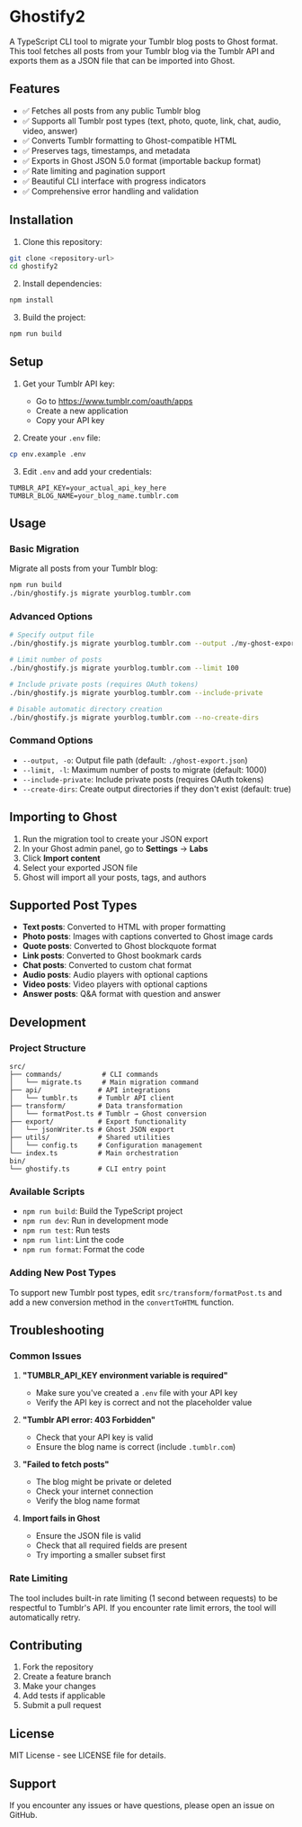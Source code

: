 # Ghostify2

A TypeScript CLI tool to migrate your Tumblr blog posts to Ghost format. This tool fetches all posts from your Tumblr blog via the Tumblr API and exports them as a JSON file that can be imported into Ghost.

## Features

- ✅ Fetches all posts from any public Tumblr blog
- ✅ Supports all Tumblr post types (text, photo, quote, link, chat, audio, video, answer)
- ✅ Converts Tumblr formatting to Ghost-compatible HTML
- ✅ Preserves tags, timestamps, and metadata
- ✅ Exports in Ghost JSON 5.0 format (importable backup format)
- ✅ Rate limiting and pagination support
- ✅ Beautiful CLI interface with progress indicators
- ✅ Comprehensive error handling and validation

## Installation

1. Clone this repository:
```bash
git clone <repository-url>
cd ghostify2
```

2. Install dependencies:
```bash
npm install
```

3. Build the project:
```bash
npm run build
```

## Setup

1. Get your Tumblr API key:
   - Go to https://www.tumblr.com/oauth/apps
   - Create a new application
   - Copy your API key

2. Create your `.env` file:
```bash
cp env.example .env
```

3. Edit `.env` and add your credentials:
```env
TUMBLR_API_KEY=your_actual_api_key_here
TUMBLR_BLOG_NAME=your_blog_name.tumblr.com
```

## Usage

### Basic Migration

Migrate all posts from your Tumblr blog:

```bash
npm run build
./bin/ghostify.js migrate yourblog.tumblr.com
```

### Advanced Options

```bash
# Specify output file
./bin/ghostify.js migrate yourblog.tumblr.com --output ./my-ghost-export.json

# Limit number of posts
./bin/ghostify.js migrate yourblog.tumblr.com --limit 100

# Include private posts (requires OAuth tokens)
./bin/ghostify.js migrate yourblog.tumblr.com --include-private

# Disable automatic directory creation
./bin/ghostify.js migrate yourblog.tumblr.com --no-create-dirs
```

### Command Options

- `--output, -o`: Output file path (default: `./ghost-export.json`)
- `--limit, -l`: Maximum number of posts to migrate (default: 1000)
- `--include-private`: Include private posts (requires OAuth tokens)
- `--create-dirs`: Create output directories if they don't exist (default: true)

## Importing to Ghost

1. Run the migration tool to create your JSON export
2. In your Ghost admin panel, go to **Settings** → **Labs**
3. Click **Import content**
4. Select your exported JSON file
5. Ghost will import all your posts, tags, and authors

## Supported Post Types

- **Text posts**: Converted to HTML with proper formatting
- **Photo posts**: Images with captions converted to Ghost image cards
- **Quote posts**: Converted to Ghost blockquote format
- **Link posts**: Converted to Ghost bookmark cards
- **Chat posts**: Converted to custom chat format
- **Audio posts**: Audio players with optional captions
- **Video posts**: Video players with optional captions
- **Answer posts**: Q&A format with question and answer

## Development

### Project Structure

```
src/
├── commands/          # CLI commands
│   └── migrate.ts     # Main migration command
├── api/              # API integrations
│   └── tumblr.ts     # Tumblr API client
├── transform/        # Data transformation
│   └── formatPost.ts # Tumblr → Ghost conversion
├── export/           # Export functionality
│   └── jsonWriter.ts # Ghost JSON export
├── utils/            # Shared utilities
│   └── config.ts     # Configuration management
└── index.ts          # Main orchestration
bin/
└── ghostify.ts       # CLI entry point
```

### Available Scripts

- `npm run build`: Build the TypeScript project
- `npm run dev`: Run in development mode
- `npm run test`: Run tests
- `npm run lint`: Lint the code
- `npm run format`: Format the code

### Adding New Post Types

To support new Tumblr post types, edit `src/transform/formatPost.ts` and add a new conversion method in the `convertToHTML` function.

## Troubleshooting

### Common Issues

1. **"TUMBLR_API_KEY environment variable is required"**
   - Make sure you've created a `.env` file with your API key
   - Verify the API key is correct and not the placeholder value

2. **"Tumblr API error: 403 Forbidden"**
   - Check that your API key is valid
   - Ensure the blog name is correct (include `.tumblr.com`)

3. **"Failed to fetch posts"**
   - The blog might be private or deleted
   - Check your internet connection
   - Verify the blog name format

4. **Import fails in Ghost**
   - Ensure the JSON file is valid
   - Check that all required fields are present
   - Try importing a smaller subset first

### Rate Limiting

The tool includes built-in rate limiting (1 second between requests) to be respectful to Tumblr's API. If you encounter rate limit errors, the tool will automatically retry.

## Contributing

1. Fork the repository
2. Create a feature branch
3. Make your changes
4. Add tests if applicable
5. Submit a pull request

## License

MIT License - see LICENSE file for details.

## Support

If you encounter any issues or have questions, please open an issue on GitHub. 